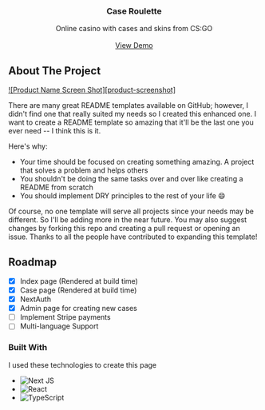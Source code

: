 <div align="center">
 <h3 align="center">Case Roulette</h3>

  <p align="center">
    Online casino with cases and skins from CS:GO
    <br />
    <br />
    <a href="https://case-roulette.vercel.app/" target="_blank">View Demo</a>
  </p>
</div>

## About The Project

[![Product Name Screen Shot][product-screenshot]](https://case-roulette.vercel.app)

There are many great README templates available on GitHub; however, I didn't find one that really suited my needs so I created this enhanced one. I want to create a README template so amazing that it'll be the last one you ever need -- I think this is it.

Here's why:
* Your time should be focused on creating something amazing. A project that solves a problem and helps others
* You shouldn't be doing the same tasks over and over like creating a README from scratch
* You should implement DRY principles to the rest of your life :smile:

Of course, no one template will serve all projects since your needs may be different. So I'll be adding more in the near future. You may also suggest changes by forking this repo and creating a pull request or opening an issue. Thanks to all the people have contributed to expanding this template!

## Roadmap

- [x] Index page (Rendered at build time)
- [x] Case page (Rendered at build time)
- [x] NextAuth
- [x] Admin page for creating new cases
- [ ] Implement Stripe payments
- [ ] Multi-language Support

### Built With
I used these technologies to create this page

* ![Next JS](https://img.shields.io/badge/Next-black?style=for-the-badge&logo=next.js&logoColor=white)
* ![React](https://img.shields.io/badge/react-%2320232a.svg?style=for-the-badge&logo=react&logoColor=%2361DAFB)
* ![TypeScript](https://img.shields.io/badge/typescript-%23007ACC.svg?style=for-the-badge&logo=typescript&logoColor=white)
